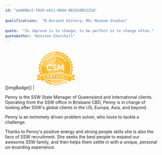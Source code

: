 ```yaml
---
id: "ae908bc5-f6d5-e611-80d4-00155d01225d"

qualifications:  "B Ancient History; MSc Museum Studies"

quote:  "To improve is to change; to be perfect is to change often."
quoteAuthor: "Winston Churchill"
---
```

[[imgBadge]]
| ![Certified Scrum Master](../badges/Certification-scrumalliance-master.png)

Penny is the SSW State Manager of Queensland and International clients. Operating from the SSW office in Brisbane CBD, Penny is in charge of looking after SSW's global clients in the US, Europe, Asia, and beyond.

Penny is an extremely driven problem solver, who loves to tackle a challenge.

Thanks to Penny's positive energy and strong people skills she is also the face of SSW recruitment. She seeks the best people to expand our awesome SSW family, and then helps them settle in with a unique, personal on-boarding experience. 
